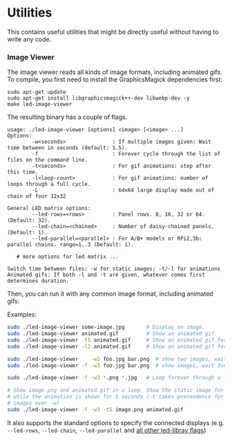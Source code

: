Utilities
=========

This contains useful utilities that might be directly useful without having
to write any code.

### Image Viewer ###

The image viewer reads all kinds of image formats, including animated gifs.
To compile, you first need to install the GraphicsMagick dependencies first:

```
sudo apt-get update
sudo apt-get install libgraphicsmagick++-dev libwebp-dev -y
make led-image-viewer
```

The resulting binary has a couple of flags.
```
usage: ./led-image-viewer [options] <image> [<image> ...]
Options:
        -w<seconds>               : If multiple images given: Wait time between in seconds (default: 1.5).
        -f                        : Forever cycle through the list of files on the command line.
        -t<seconds>               : For gif animations: stop after this time.
        -l<loop-count>            : For gif animations: number of loops through a full cycle.
        -L                        : 64x64 large display made out of chain of four 32x32

General LED matrix options:
        --led-rows=<rows>         : Panel rows. 8, 16, 32 or 64. (Default: 32).
        --led-chain=<chained>     : Number of daisy-chained panels. (Default: 1).
        --led-parallel=<parallel> : For A/B+ models or RPi2,3b: parallel chains. range=1..3 (Default: 1).

   # more options for led matrix ...

Switch time between files: -w for static images; -t/-l for animations
Animated gifs: If both -l and -t are given, whatever comes first determines duration.
```

Then, you can run it with any common image format, including animated gifs:

Examples:
```bash
sudo ./led-image-viewer some-image.jpg       # Display an image.
sudo ./led-image-viewer animated.gif         # Show an animated gif
sudo ./led-image-viewer -t5 animated.gif     # Show an animated gif for 5 seconds
sudo ./led-image-viewer -l2 animated.gif     # Show an animated gif for 2 loops

sudo ./led-image-viewer    -w3 foo.jpg bar.png  # show two images, wait 3 seconds between. Stop.
sudo ./led-image-viewer -f -w3 foo.jpg bar.png  # show images, wait 3sec between, go back and loop forever

sudo ./led-image-viewer -f -w3 *.png *.jpg   # Loop forever through a list of images

# Show image.png and animated.gif in a loop. Show the static image for 3 seconds
# while the animation is shown for 5 seconds (-t takes precendence for animated
# images over -w)
sudo ./led-image-viewer -f -w3 -t5 image.png animated.gif
```

It also supports the standard options to specify the connected
displays (e.g. `--led-rows`, `--led-chain`, `--led-parallel` and
[all other led-libray flags](../README.md#changing-parameters-via-command-line-flags))
